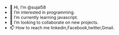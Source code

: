 - 👋 Hi, I’m @sujal58
- 👀 I’m interested in programming.   
- 🌱 I’m currently learning javascript.
- 💞️ I’m looking to collaborate on new projects.
- 📫 How to reach me linkedin,Facebook,twitter,Gmail.

<!---
sujal58/sujal58 is a ✨ special ✨ repository because its `README.md` (this file) appears on your GitHub profile.
You can click the Preview link to take a look at your changes.
--->
